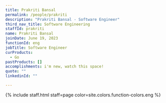 ```yaml
---
title: Prakriti Bansal
permalink: /people/prakriti
description: "Prakriti Bansal - Software Engineer"
third_nav_title: Software Engineering
staffId: prakriti
name: Prakriti Bansal
joinDate: June 19, 2023
functionId: eng
jobTitle: Software Engineer
curProducts:
  - Go
pastProducts: []
accomplishments: i'm new, watch this space!
quote: ""
linkedinId: ""

---
```


{% include staff.html staff=page color=site.colors.function-colors.eng %}
